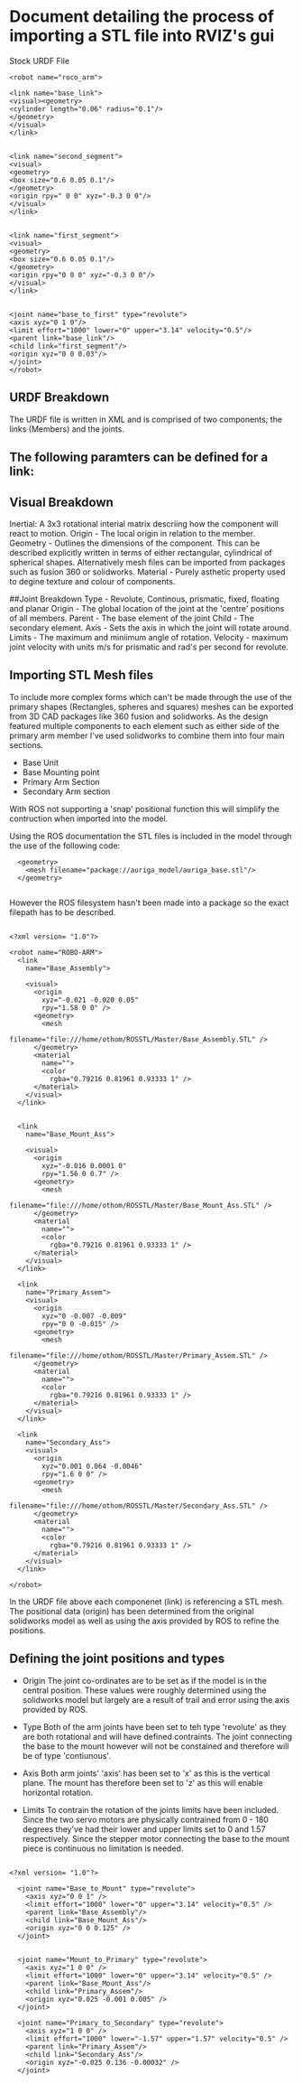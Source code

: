 # Document detailing the process of importing a STL file into RVIZ's gui

Stock URDF File

```
<robot name="roco_arm">

<link name="base_link">
<visual><geometry>
<cylinder length="0.06" radius="0.1"/>
</geometry>
</visual>
</link>


<link name="second_segment">
<visual>
<geometry>
<box size="0.6 0.05 0.1"/>
</geometry>
<origin rpy=" 0 0" xyz="-0.3 0 0"/>
</visual>
</link>


<link name="first_segment">
<visual>
<geometry>
<box size="0.6 0.05 0.1"/>
</geometry>
<origin rpy="0 0 0" xyz="-0.3 0 0"/>
</visual>
</link>


<joint name="base_to_first" type="revolute">
<axis xyz="0 1 0"/>
<limit effort="1000" lower="0" upper="3.14" velocity="0.5"/>
<parent link="base_link"/>
<child link="first_segment"/>
<origin xyz="0 0 0.03"/>
</joint>
</robot>
```

## URDF Breakdown

The URDF file is written in XML and is comprised of two components; the links (Members) and the joints. 

## The following paramters can be defined for a link:

## Visual Breakdown

Inertial: A 3x3 rotational interial matrix descriing how the component will react to motion.
Origin - The local origin in relation to the member.
Geometry - Outlines the dimensions of the component. This can be described explicitly written in terms of either rectangular, cylindrical of spherical shapes. Alternatively mesh files can be imported from packages such as fusion 360 or solidworks.
Material - Purely asthetic property used to degine texture and colour of components.

##Joint Breakdown
Type - Revolute, Continous, prismatic, fixed, floating and planar
Origin - The global location of the joint at the 'centre' positions of all members.
Parent - The base element of the joint
Child - The secondary element.
Axis - Sets the axis in which the joint will rotate around.
Limits -  The maximum and miniimum angle of rotation.
Velocity - maximum joint velocity with units m/s for prismatic and rad's per second for revolute. 




## Importing STL Mesh files

To include more complex forms which can't be made through the use of the primary shapes (Rectangles, spheres and squares) meshes can be exported from 3D CAD packages like 360 fusion and solidworks. As the design featured multiple components to each element such as either side of the primary arm member I've used solidworks to combine them into four main sections. 
- Base Unit
- Base Mounting point
- Primary Arm Section
- Secondary Arm section

With ROS not supporting a 'snap' positional function this will  simplify the contruction when imported into the model. 

Using the ROS documentation the STL files is included in the model through the use of the following code:

```
  <geometry>
    <mesh filename="package://auriga_model/auriga_base.stl"/>
  </geometry>
  
```

However the ROS filesystem hasn't been made into a package so the exact filepath has to be described. 

```

<?xml version= "1.0"?>

<robot name="ROBO-ARM">
  <link
    name="Base_Assembly">

    <visual>
      <origin
        xyz="-0.021 -0.020 0.05"
        rpy="1.58 0 0" />
      <geometry>
        <mesh
          filename="file:///home/othom/ROSSTL/Master/Base_Assembly.STL" />
      </geometry>
      <material
        name="">
        <color
          rgba="0.79216 0.81961 0.93333 1" />
      </material>
    </visual>
  </link>


  <link
    name="Base_Mount_Ass">

    <visual>
      <origin
        xyz="-0.016 0.0001 0"
        rpy="1.56 0 0.7" />
      <geometry>
        <mesh
          filename="file:///home/othom/ROSSTL/Master/Base_Mount_Ass.STL" />
      </geometry>
      <material
        name="">
        <color
          rgba="0.79216 0.81961 0.93333 1" />
      </material>
    </visual>
  </link>

  <link
    name="Primary_Assem">
    <visual>
      <origin
        xyz="0 -0.007 -0.009"
        rpy="0 0 -0.015" />
      <geometry>
        <mesh
          filename="file:///home/othom/ROSSTL/Master/Primary_Assem.STL" />
      </geometry>
      <material
        name="">
        <color
          rgba="0.79216 0.81961 0.93333 1" />
      </material>
    </visual>
  </link>

  <link
    name="Secondary_Ass">
    <visual>
      <origin
        xyz="0.001 0.064 -0.0046"
        rpy="1.6 0 0" />
      <geometry>
        <mesh
          filename="file:///home/othom/ROSSTL/Master/Secondary_Ass.STL" />
      </geometry>
      <material
        name="">
        <color
          rgba="0.79216 0.81961 0.93333 1" />
      </material>
    </visual>
  </link>

</robot>

```
In the URDF file above each componenet (link) is referencing a STL mesh. The positional data (origin) has been determined from the original solidworks model as well as using the axis provided by ROS to refine the positions.

## Defining the joint positions and types
- Origin
The joint co-ordinates are to be set as if the model is in the central position. These values were roughly determined using the solidworks model but largely are a result of trail and error using the axis provided by ROS. 

- Type
Both of the arm joints have been set to teh type 'revolute' as they are both rotational and will have defined contraints. The joint connecting the base to the mount however will not be constained and therefore will be of type 'contiunous'.

- Axis
Both arm joints' 'axis' has been set to 'x' as this is the vertical plane. The mount has therefore been set to 'z' as this will enable horizontal rotation.

- Limits
To contrain the rotation of the joints limits have been included. Since the two servo motors are physically contrained from 0 - 180 degrees they've had their lower and upper limits set to 0 and 1.57 respectively. Since the stepper motor connecting the base to the mount piece is continuous no limitation is needed. 

```

<?xml version= "1.0"?>

  <joint name="Base_to_Mount" type="revolute">
    <axis xyz="0 0 1" />
    <limit effort="1000" lower="0" upper="3.14" velocity="0.5" />
    <parent link="Base_Assembly"/>
    <child link="Base_Mount_Ass"/>
    <origin xyz="0 0 0.125" />
  </joint>


  <joint name="Mount_to_Primary" type="revolute">
    <axis xyz="1 0 0" />
    <limit effort="1000" lower="0" upper="3.14" velocity="0.5" />
    <parent link="Base_Mount_Ass"/>
    <child link="Primary_Assem"/>
    <origin xyz="0.025 -0.001 0.005" />
  </joint>

  <joint name="Primary_to_Secondary" type="revolute">
    <axis xyz="1 0 0" />
    <limit effort="1000" lower="-1.57" upper="1.57" velocity="0.5" />
    <parent link="Primary_Assem"/>
    <child link="Secondary_Ass"/>
    <origin xyz="-0.025 0.136 -0.00032" />
  </joint>

```























